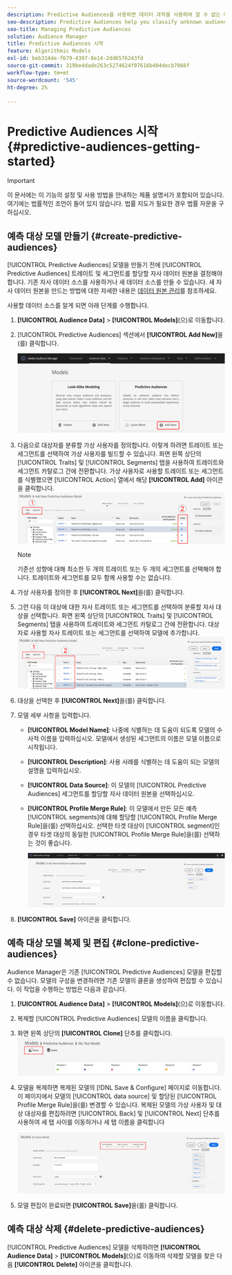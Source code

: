 ```yaml
---
description: Predictive Audiences을 사용하면 데이터 과학을 사용하여 알 수 없는 대상을 실시간으로 개별 성향으로 분류할 수 있습니다.
seo-description: Predictive Audiences help you classify unknown audiences into distinct personas in real-time, using data science.
seo-title: Managing Predictive Audiences
solution: Audience Manager
title: Predictive Audiences 시작
feature: Algorithmic Models
exl-id: beb314de-f679-4397-8e14-2dd6576243fd
source-git-commit: 319be4dade263c5274624f07616b404decb7066f
workflow-type: tm+mt
source-wordcount: '545'
ht-degree: 2%

---
```


# Predictive Audiences 시작 {#predictive-audiences-getting-started}

>[!IMPORTANT]
>이 문서에는 이 기능의 설정 및 사용 방법을 안내하는 제품 설명서가 포함되어 있습니다. 여기에는 법률적인 조언이 들어 있지 않습니다. 법률 지도가 필요한 경우 법률 자문을 구하십시오.

## 예측 대상 모델 만들기 {#create-predictive-audiences}

[!UICONTROL Predictive Audiences] 모델을 만들기 전에 [!UICONTROL Predictive Audiences] 트레이트 및 세그먼트를 할당할 자사 데이터 원본을 결정해야 합니다. 기존 자사 데이터 소스를 사용하거나 새 데이터 소스를 만들 수 있습니다. 새 자사 데이터 원본을 만드는 방법에 대한 자세한 내용은 [데이터 원본 관리](https://experienceleague.adobe.com/docs/audience-manager/user-guide/features/data-sources/manage-datasources.html)를 참조하세요.

사용할 데이터 소스를 알게 되면 아래 단계를 수행합니다.

1. **[!UICONTROL Audience Data]** > **[!UICONTROL Models]**(으)로 이동합니다.
1. [!UICONTROL Predictive Audiences] 섹션에서 **[!UICONTROL Add New]**&#x200B;을(를) 클릭합니다.

   ![스마트 사용자 추가](assets/predictive-audiences-add.png)

1. 다음으로 대상자를 분류할 가상 사용자를 정의합니다. 이렇게 하려면 트레이트 또는 세그먼트를 선택하여 가상 사용자를 빌드할 수 있습니다. 화면 왼쪽 상단의 [!UICONTROL Traits] 및 [!UICONTROL Segments] 탭을 사용하여 트레이트와 세그먼트 카탈로그 간에 전환합니다. 가상 사용자로 사용할 트레이트 또는 세그먼트를 식별했으면 [!UICONTROL Action] 열에서 해당 **[!UICONTROL Add]** 아이콘을 클릭합니다.
   ![스마트 사용자 선택 가상 사용자](assets/predictive-audiences-persona.png)
   >[!NOTE]
   >기준선 성향에 대해 최소한 두 개의 트레이트 또는 두 개의 세그먼트를 선택해야 합니다. 트레이트와 세그먼트를 모두 함께 사용할 수는 없습니다.
1. 가상 사용자를 정의한 후 **[!UICONTROL Next]**&#x200B;을(를) 클릭합니다.
1. 그런 다음 이 대상에 대한 자사 트레이트 또는 세그먼트를 선택하여 분류할 자사 대상을 선택합니다. 화면 왼쪽 상단의 [!UICONTROL Traits] 및 [!UICONTROL Segments] 탭을 사용하여 트레이트와 세그먼트 카탈로그 간에 전환합니다. 대상자로 사용할 자사 트레이트 또는 세그먼트를 선택하여 모델에 추가합니다.
   ![smart-persona-select-audience](assets/predictive-audiences-audience.png)
1. 대상을 선택한 후 **[!UICONTROL Next]**&#x200B;을(를) 클릭합니다.
1. 모델 세부 사항을 입력합니다.
   * **[!UICONTROL Model Name]**: 나중에 식별하는 데 도움이 되도록 모델의 수사적 이름을 입력하십시오. 모델에서 생성된 세그먼트의 이름은 모델 이름으로 시작됩니다.
   * **[!UICONTROL Description]**: 사용 사례를 식별하는 데 도움이 되는 모델의 설명을 입력하십시오.
   * **[!UICONTROL Data Source]**: 이 모델의 [!UICONTROL Predictive Audiences] 세그먼트를 할당할 자사 데이터 원본을 선택하십시오.
   * **[!UICONTROL Profile Merge Rule]**: 이 모델에서 만든 모든 예측 [!UICONTROL segments]에 대해 할당할 [!UICONTROL Profile Merge Rule]을(를) 선택하십시오. 선택한 타겟 대상이 [!UICONTROL segment]인 경우 타겟 대상의 동일한 [!UICONTROL Profile Merge Rule]을(를) 선택하는 것이 좋습니다.

     ![predictive-audiences-save](assets/predictive-audiences-save.png)
1. **[!UICONTROL Save]** 아이콘을 클릭합니다.

## 예측 대상 모델 복제 및 편집 {#clone-predictive-audiences}

Audience Manager은 기존 [!UICONTROL Predictive Audiences] 모델을 편집할 수 없습니다. 모델의 구성을 변경하려면 기존 모델의 클론을 생성하여 편집할 수 있습니다. 이 작업을 수행하는 방법은 다음과 같습니다.

1. **[!UICONTROL Audience Data]** > **[!UICONTROL Models]**(으)로 이동합니다.
2. 복제할 [!UICONTROL Predictive Audiences] 모델의 이름을 클릭합니다.
3. 화면 왼쪽 상단의 **[!UICONTROL Clone]** 단추를 클릭합니다.
   ![predictive-audiences-clone](assets/predictive-audiences-clone.png)
4. 모델을 복제하면 복제된 모델의 [!DNL Save & Configure] 페이지로 이동합니다. 이 페이지에서 모델의 [!UICONTROL data source] 및 할당된 [!UICONTROL Profile Merge Rule]을(를) 변경할 수 있습니다. 복제된 모델의 가상 사용자 및 대상 대상자를 편집하려면 [!UICONTROL Back] 및 [!UICONTROL Next] 단추를 사용하여 세 탭 사이를 이동하거나 세 탭 이름을 클릭합니다

   ![predictive-audiences-clone-navigate](assets/predictive-audiences-clone-navigate.png)

5. 모델 편집이 완료되면 **[!UICONTROL Save]**&#x200B;을(를) 클릭합니다.

## 예측 대상 삭제 {#delete-predictive-audiences}

[!UICONTROL Predictive Audiences] 모델을 삭제하려면 **[!UICONTROL Audience Data]** > **[!UICONTROL Models]**(으)로 이동하여 삭제할 모델을 찾은 다음 **[!UICONTROL Delete]** 아이콘을 클릭합니다.
